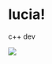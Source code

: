 # lucia!

c++ dev

[![](https://github-readme-stats.vercel.app/api/top-langs/?username=saturnaliam&layout=donut&langs_count=6&hide=Astro,CSS,Shell&custom_title=lucia%20languages%21%21)](https://github.com/anuraghazra/github-readme-stats)
